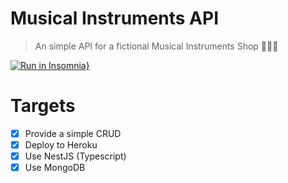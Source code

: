 # Musical Instruments API

> An simple API for a fictional Musical Instruments Shop 🎸🥁🎹

[![Run in Insomnia}](https://insomnia.rest/images/run.svg)](https://insomnia.rest/run/?label=musical-instruments-api&uri=https%3A%2F%2Fgithub.com%2Falbuquerque53%2Fmusical-instruments-api%2Fblob%2Fmain%2Finsomnia.json)

# Targets

- [x] Provide a simple CRUD
- [x] Deploy to Heroku
- [x] Use NestJS (Typescript)
- [x] Use MongoDB
